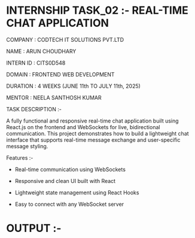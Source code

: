 # INTERNSHIP TASK_02 :- REAL-TIME CHAT APPLICATION

COMPANY : CODTECH IT SOLUTIONS PVT.LTD

NAME : ARUN CHOUDHARY

INTERN ID : CITS0D548

DOMAIN : FRONTEND WEB DEVELOPMENT

DURATION : 4 WEEKS (JUNE 11th TO JULY 11th, 2025)

MENTOR : NEELA SANTHOSH KUMAR

TASK DESCRIPTION :-

A fully functional and responsive real-time chat application built using React.js on the frontend and WebSockets for live, bidirectional communication. This project demonstrates how to build a lightweight chat interface that supports real-time message exchange and user-specific message styling.

Features :-

- Real-time communication using WebSockets

- Responsive and clean UI built with React

- Lightweight state management using React Hooks

- Easy to connect with any WebSocket server

# OUTPUT :-


